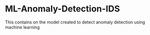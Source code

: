 # ML-Anomaly-Detection-IDS
This contains on the model created to detect anomaly detection using machine learning
